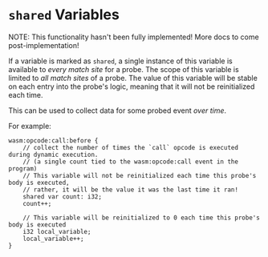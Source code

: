 # `shared` Variables #

NOTE: This functionality hasn't been fully implemented! More docs to come post-implementation!

If a variable is marked as `shared`, a single instance of this variable is available to _every match site_ for a probe.
The scope of this variable is limited to _all match sites_ of a probe.
The value of this variable will be stable on each entry into the probe's logic, meaning that it will not be reinitialized each time.

This can be used to collect data for some probed event _over time_.

For example:
```
wasm:opcode:call:before {
    // collect the number of times the `call` opcode is executed during dynamic execution.
    // (a single count tied to the wasm:opcode:call event in the program)
    // This variable will not be reinitialized each time this probe's body is executed,
    // rather, it will be the value it was the last time it ran!
    shared var count: i32;
    count++;
    
    // This variable will be reinitialized to 0 each time this probe's body is executed
    i32 local_variable;
    local_variable++;
}
```
